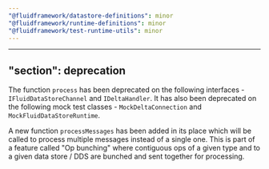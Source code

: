 ```yaml
---
"@fluidframework/datastore-definitions": minor
"@fluidframework/runtime-definitions": minor
"@fluidframework/test-runtime-utils": minor
---
```

---
"section": deprecation
---

The function `process` has been deprecated on the following interfaces - `IFluidDataStoreChannel` and `IDeltaHandler`. It has also been deprecated on the following mock test classes - `MockDeltaConnection` and `MockFluidDataStoreRuntime`.

A new function `processMessages` has been added in its place which will be called to process multiple messages instead of a single one. This is part of a feature called "Op bunching" where contiguous ops of a given type and to a given data store / DDS are bunched and sent together for processing.
